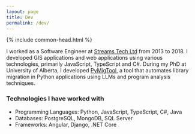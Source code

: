 ```yaml
---
layout: page
title: Dev
permalink: /dev/
---
```

{% include common-head.html %}

I worked as a Software Engineer at [Streams Tech Ltd](https://www.streamstech.com.bd/) from 2013 to 2018.
I developed GIS applications and web applications using various technologies, primarily JavaScript, TypeScript and C#.
During my PhD at University of Alberta, I developed [PyMigTool](https://github.com/sanadlab/PyMigTool), 
a tool that automates library migration in Python applications using LLMs and program analysis techniques.

### Technologies I have worked with
* Programming Languages: Python, JavaScript, TypeScript, C#, Java
* Databases: PostgreSQL, MongoDB, SQL Server
* Frameworks: Angular, Django, .NET Core
